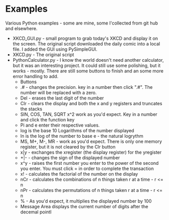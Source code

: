 # Examples
Various Python examples - some are mine, some I'collected from git hub and elsewhere.

* XKCD_GUI.py - small program to grab today's XKCD and display it on the screen. The original script downloaded the daily comic into a local file. I added the GUI using PySimpleGUI.
* XKCD.py     - The original script
* PythonCalculator.py - I know the world doesn't need another calculator, but it was an interesting project. It could still use some polishing, but it works - mostly. There are still some buttons to finish and an some more error handling to add.
  * Buttons
  * .# - changes the precision. key in a number then click ".#". The number will be replaced with a zero.
  * Del - erases the last digit of the number
  * Clr - clears the display and both the x and y registers and truncates the stacks
  * SIN, COS, TAN, SQRT x^2 work as you'd expect. Key in a number and click the function key
  * Pi and e enter their respective values.
  * log is the base 10 Logarithms  of the number displayed
  * ln is the log of the number to base e - the natural logrythm
  * MS, M+, M-, MR - work as you'd expect. There is only one memory register, but it is not cleared by the Clr button
  * x|y - exchanges the xregister (the display register) for the yregister
  * +|- - changes the sign of the displayed number
  * x^y - raises the first number you enter to the power of the second you enter. You must click = in order to complete the transaction
  * x! - calculates the factorial of the number on the display
  * nCr - calculates the combinations of n things taken r at a time - r <= n
  * nPr - calculates the permutations of n things taken r at a time - r <= n
  * % - As you'd expect, it multiplies the displayed number by 100
  * Message Area displays the current number of digits after the decemal pointl
  
  
  
